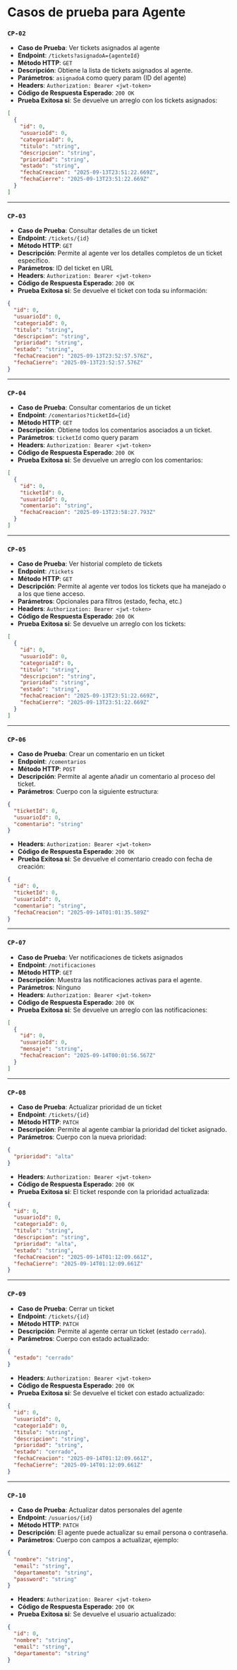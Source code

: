 # Casos de prueba para Agente

### `CP-02`

- **Caso de Prueba**: Ver tickets asignados al agente
- **Endpoint**: `/tickets?asignadoA={agenteId}`
- **Método HTTP**: `GET`
- **Descripción**: Obtiene la lista de tickets asignados al agente.
- **Parámetros**: `asignadoA` como query param (ID del agente)
- **Headers**: `Authorization: Bearer <jwt-token>`
- **Código de Respuesta Esperado**: `200 OK`
- **Prueba Exitosa si**: Se devuelve un arreglo con los tickets asignados:

```json
[
  {
    "id": 0,
    "usuarioId": 0,
    "categoriaId": 0,
    "titulo": "string",
    "descripcion": "string",
    "prioridad": "string",
    "estado": "string",
    "fechaCreacion": "2025-09-13T23:51:22.669Z",
    "fechaCierre": "2025-09-13T23:51:22.669Z"
  }
]
```

---

### `CP-03`

- **Caso de Prueba**: Consultar detalles de un ticket
- **Endpoint**: `/tickets/{id}`
- **Método HTTP**: `GET`
- **Descripción**: Permite al agente ver los detalles completos de un ticket específico.
- **Parámetros**: ID del ticket en URL
- **Headers**: `Authorization: Bearer <jwt-token>`
- **Código de Respuesta Esperado**: `200 OK`
- **Prueba Exitosa si**: Se devuelve el ticket con toda su información:

```json
{
  "id": 0,
  "usuarioId": 0,
  "categoriaId": 0,
  "titulo": "string",
  "descripcion": "string",
  "prioridad": "string",
  "estado": "string",
  "fechaCreacion": "2025-09-13T23:52:57.576Z",
  "fechaCierre": "2025-09-13T23:52:57.576Z"
}
```

---

### `CP-04`

- **Caso de Prueba**: Consultar comentarios de un ticket
- **Endpoint**: `/comentarios?ticketId={id}`
- **Método HTTP**: `GET`
- **Descripción**: Obtiene todos los comentarios asociados a un ticket.
- **Parámetros**: `ticketId` como query param
- **Headers**: `Authorization: Bearer <jwt-token>`
- **Código de Respuesta Esperado**: `200 OK`
- **Prueba Exitosa si**: Se devuelve un arreglo con los comentarios:

```json
[
  {
    "id": 0,
    "ticketId": 0,
    "usuarioId": 0,
    "comentario": "string",
    "fechaCreacion": "2025-09-13T23:58:27.793Z"
  }
]
```

---

### `CP-05`

- **Caso de Prueba**: Ver historial completo de tickets
- **Endpoint**: `/tickets`
- **Método HTTP**: `GET`
- **Descripción**: Permite al agente ver todos los tickets que ha manejado o a los que tiene acceso.
- **Parámetros**: Opcionales para filtros (estado, fecha, etc.)
- **Headers**: `Authorization: Bearer <jwt-token>`
- **Código de Respuesta Esperado**: `200 OK`
- **Prueba Exitosa si**: Se devuelve un arreglo con los tickets:

```json
[
  {
    "id": 0,
    "usuarioId": 0,
    "categoriaId": 0,
    "titulo": "string",
    "descripcion": "string",
    "prioridad": "string",
    "estado": "string",
    "fechaCreacion": "2025-09-13T23:51:22.669Z",
    "fechaCierre": "2025-09-13T23:51:22.669Z"
  }
]
```

---

### `CP-06`

- **Caso de Prueba**: Crear un comentario en un ticket
- **Endpoint**: `/comentarios`
- **Método HTTP**: `POST`
- **Descripción**: Permite al agente añadir un comentario al proceso del ticket.
- **Parámetros**: Cuerpo con la siguiente estructura:

```json
{
  "ticketId": 0,
  "usuarioId": 0,
  "comentario": "string"
}
```

- **Headers**: `Authorization: Bearer <jwt-token>`
- **Código de Respuesta Esperado**: `200 OK`
- **Prueba Exitosa si**: Se devuelve el comentario creado con fecha de creación:

```json
{
  "id": 0,
  "ticketId": 0,
  "usuarioId": 0,
  "comentario": "string",
  "fechaCreacion": "2025-09-14T01:01:35.589Z"
}
```

---

### `CP-07`

- **Caso de Prueba**: Ver notificaciones de tickets asignados
- **Endpoint**: `/notificaciones`
- **Método HTTP**: `GET`
- **Descripción**: Muestra las notificaciones activas para el agente.
- **Parámetros**: Ninguno
- **Headers**: `Authorization: Bearer <jwt-token>`
- **Código de Respuesta Esperado**: `200 OK`
- **Prueba Exitosa si**: Se devuelve un arreglo con las notificaciones:

```json
[
  {
    "id": 0,
    "usuarioId": 0,
    "mensaje": "string",
    "fechaCreacion": "2025-09-14T00:01:56.567Z"
  }
]
```

---

### `CP-08`

- **Caso de Prueba**: Actualizar prioridad de un ticket
- **Endpoint**: `/tickets/{id}`
- **Método HTTP**: `PATCH`
- **Descripción**: Permite al agente cambiar la prioridad del ticket asignado.
- **Parámetros**: Cuerpo con la nueva prioridad:

```json
{
  "prioridad": "alta"
}
```

- **Headers**: `Authorization: Bearer <jwt-token>`
- **Código de Respuesta Esperado**: `200 OK`
- **Prueba Exitosa si**: El ticket responde con la prioridad actualizada:

```json
{
  "id": 0,
  "usuarioId": 0,
  "categoriaId": 0,
  "titulo": "string",
  "descripcion": "string",
  "prioridad": "alta",
  "estado": "string",
  "fechaCreacion": "2025-09-14T01:12:09.661Z",
  "fechaCierre": "2025-09-14T01:12:09.661Z"
}
```

---

### `CP-09`

- **Caso de Prueba**: Cerrar un ticket
- **Endpoint**: `/tickets/{id}`
- **Método HTTP**: `PATCH`
- **Descripción**: Permite al agente cerrar un ticket (estado `cerrado`).
- **Parámetros**: Cuerpo con estado actualizado:

```json
{
  "estado": "cerrado"
}
```

- **Headers**: `Authorization: Bearer <jwt-token>`
- **Código de Respuesta Esperado**: `200 OK`
- **Prueba Exitosa si**: Se devuelve el ticket con estado actualizado:

```json
{
  "id": 0,
  "usuarioId": 0,
  "categoriaId": 0,
  "titulo": "string",
  "descripcion": "string",
  "prioridad": "string",
  "estado": "cerrado",
  "fechaCreacion": "2025-09-14T01:12:09.661Z",
  "fechaCierre": "2025-09-14T01:12:09.661Z"
}
```

---

### `CP-10`

- **Caso de Prueba**: Actualizar datos personales del agente
- **Endpoint**: `/usuarios/{id}`
- **Método HTTP**: `PATCH`
- **Descripción**: El agente puede actualizar su email persona o contraseña.
- **Parámetros**: Cuerpo con campos a actualizar, ejemplo:

```json
{
  "nombre": "string",
  "email": "string",
  "departamento": "string",
  "password": "string"
}
```

- **Headers**: `Authorization: Bearer <jwt-token>`
- **Código de Respuesta Esperado**: `200 OK`
- **Prueba Exitosa si**: Se devuelve el usuario actualizado:

```json
{
  "id": 0,
  "nombre": "string",
  "email": "string",
  "departamento": "string"
}
```
